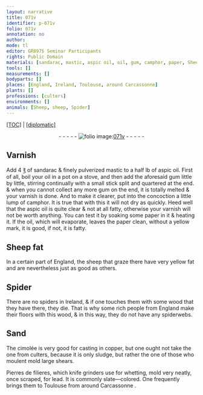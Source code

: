 ```yaml
---
layout: narrative
title: 071v
identifier: p-071v
folio: 071v
annotation: no
author:
mode: tl
editor: GR8975 Seminar Participants
rights: Public Domain
materials: [sandarac, mastic, aspic oil, oil, gum, camphor, paper, Sheep fat, fat, wood, copper, sludge, Pierres de filieres, lead]
tools: []
measurements: []
bodyparts: []
places: [England, Ireland, Toulouse, around Carcassonne]
plants: []
professions: [culters]
environments: []
animals: [Sheep, sheep, Spider]
---
```


<p><a href="{{ site.baseurl }}/translation/">[TOC]</a> | <a href="{{ site.baseurl }}/_texts/p-071v_tc.md/">[diplomatic]</a></p><div class="folio" align="center">- - - - - <a href="http://gallica.bnf.fr/ark:/12148/btv1b10500001g/f148.image" target="_blank"><img src="https://cu-mkp.github.io/2017-workshop-edition/assets/photo-icon.png" alt="folio image: " style="display:inline-block; margin-bottom:-3px;"/>071v</a> - - - - - </div>  
  

## Varnish

 
Add 4 ℥ of <span class="m">sandarac</span> & finely pulverized <span class="m">mastic</span> to a half lb of <span class="m">aspic oil</span>. First of all, boil your <span class="m">oil</span> in a pot on a stove, and then add the aforesaid <span class="m">gum</span> little by little, stirring continually with a small stick split and quartered at the end. & when you cannot collect any more <span class="m">gum</span> on the end, it is totally melted & your varnish is done. And to make it clearer, put into the concoction a little lump of <span class="m">camphor</span>. It is true that with this it will not dry as quickly. Heed well that the <span class="m">aspic oil</span> is quite clear & not at all fatty, otherwise your varnish will not be worth anything. You can test <span class="del"></span> it by soaking some <span class="m">paper</span> in it & heating it. If the <span class="m">oil</span>, which will evaporate, leaves the <span class="m">paper</span> clean, without <span class="del"></span> a yellow mark, it is good, if not, it is fatty.
 
 
  

## <span class="m"><span class="al">Sheep</span> fat</span>

 
In a certain part of <span class="pl">England</span>, the <span class="al">sheep</span> that graze there have very yellow <span class="m">fat</span> and are nevertheless just as good as others.
 
 
  

## <span class="al">Spider</span>

 
There are no <span class="sup">spiders</span> in <span class="pl">Ireland</span>, & if one touches them with some <span class="m">wood</span> that they have there, they die. That is why some rich people from <span class="pl">England</span> make their floors with this <span class="m">wood</span>, & in this way, they do not have any spiderwebs.
 
 
  

## Sand

 
The cimolée is very good for casting in <span class="m">copper</span>, but one ought not take the one from <span class="pro">culters</span>, because it is only <span class="m">sludge</span>, but rather the one of those who <span class="del">moulent</span> mold large shears.
 
<span class="m">Pierres de filieres</span>, which knife grinders use for whetting, mold very neatly, once scraped, for <span class="m">lead</span>. It is commonly slate—colored. One frequently brings them to <span class="pl">Toulouse</span> from <span class="pl"> around Carcassonne</span> .
 
